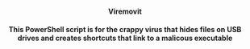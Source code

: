 
<div align="center">
<h4>Viremovit<h4>

<p align="center">This PowerShell script is for the crappy virus that hides files on USB drives and creates shortcuts that link to a malicous executable<p>

<div>







